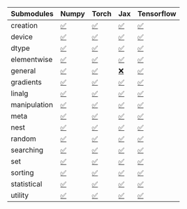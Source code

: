 | Submodules   | Numpy                                                                                                                           | Torch                                                                                                                           | Jax                                                                                                                             | Tensorflow                                                                                                                      |
|:-------------|:--------------------------------------------------------------------------------------------------------------------------------|:--------------------------------------------------------------------------------------------------------------------------------|:--------------------------------------------------------------------------------------------------------------------------------|:--------------------------------------------------------------------------------------------------------------------------------|
| creation     | <a href="https://github.com/unifyai/ivy/runs/8254618934?check_suite_focus=true" rel="noopener noreferrer" target="_blank">✅</a> | <a href="https://github.com/unifyai/ivy/runs/8254621225?check_suite_focus=true" rel="noopener noreferrer" target="_blank">✅</a> | <a href="https://github.com/unifyai/ivy/runs/8254623961?check_suite_focus=true" rel="noopener noreferrer" target="_blank">✅</a> | <a href="https://github.com/unifyai/ivy/runs/8254626327?check_suite_focus=true" rel="noopener noreferrer" target="_blank">✅</a> |
| device       | <a href="https://github.com/unifyai/ivy/runs/8254619103?check_suite_focus=true" rel="noopener noreferrer" target="_blank">✅</a> | <a href="https://github.com/unifyai/ivy/runs/8254621400?check_suite_focus=true" rel="noopener noreferrer" target="_blank">✅</a> | <a href="https://github.com/unifyai/ivy/runs/8254624088?check_suite_focus=true" rel="noopener noreferrer" target="_blank">✅</a> | <a href="https://github.com/unifyai/ivy/runs/8254626459?check_suite_focus=true" rel="noopener noreferrer" target="_blank">✅</a> |
| dtype        | <a href="https://github.com/unifyai/ivy/runs/8254619244?check_suite_focus=true" rel="noopener noreferrer" target="_blank">✅</a> | <a href="https://github.com/unifyai/ivy/runs/8254621596?check_suite_focus=true" rel="noopener noreferrer" target="_blank">✅</a> | <a href="https://github.com/unifyai/ivy/runs/8254624208?check_suite_focus=true" rel="noopener noreferrer" target="_blank">✅</a> | <a href="https://github.com/unifyai/ivy/runs/8254626588?check_suite_focus=true" rel="noopener noreferrer" target="_blank">✅</a> |
| elementwise  | <a href="https://github.com/unifyai/ivy/runs/8254619348?check_suite_focus=true" rel="noopener noreferrer" target="_blank">✅</a> | <a href="https://github.com/unifyai/ivy/runs/8254621837?check_suite_focus=true" rel="noopener noreferrer" target="_blank">✅</a> | <a href="https://github.com/unifyai/ivy/runs/8254624362?check_suite_focus=true" rel="noopener noreferrer" target="_blank">✅</a> | <a href="https://github.com/unifyai/ivy/runs/8254626746?check_suite_focus=true" rel="noopener noreferrer" target="_blank">✅</a> |
| general      | <a href="https://github.com/unifyai/ivy/runs/8254619465?check_suite_focus=true" rel="noopener noreferrer" target="_blank">✅</a> | <a href="https://github.com/unifyai/ivy/runs/8254621992?check_suite_focus=true" rel="noopener noreferrer" target="_blank">✅</a> | <a href="https://github.com/unifyai/ivy/runs/8254624494?check_suite_focus=true" rel="noopener noreferrer" target="_blank">❌</a> | <a href="https://github.com/unifyai/ivy/runs/8254626843?check_suite_focus=true" rel="noopener noreferrer" target="_blank">✅</a> |
| gradients    | <a href="https://github.com/unifyai/ivy/runs/8254619620?check_suite_focus=true" rel="noopener noreferrer" target="_blank">✅</a> | <a href="https://github.com/unifyai/ivy/runs/8254622127?check_suite_focus=true" rel="noopener noreferrer" target="_blank">✅</a> | <a href="https://github.com/unifyai/ivy/runs/8254624632?check_suite_focus=true" rel="noopener noreferrer" target="_blank">✅</a> | <a href="https://github.com/unifyai/ivy/runs/8254626989?check_suite_focus=true" rel="noopener noreferrer" target="_blank">✅</a> |
| linalg       | <a href="https://github.com/unifyai/ivy/runs/8254619729?check_suite_focus=true" rel="noopener noreferrer" target="_blank">✅</a> | <a href="https://github.com/unifyai/ivy/runs/8254622269?check_suite_focus=true" rel="noopener noreferrer" target="_blank">✅</a> | <a href="https://github.com/unifyai/ivy/runs/8254624748?check_suite_focus=true" rel="noopener noreferrer" target="_blank">✅</a> | <a href="https://github.com/unifyai/ivy/runs/8254627131?check_suite_focus=true" rel="noopener noreferrer" target="_blank">✅</a> |
| manipulation | <a href="https://github.com/unifyai/ivy/runs/8254619932?check_suite_focus=true" rel="noopener noreferrer" target="_blank">✅</a> | <a href="https://github.com/unifyai/ivy/runs/8254622451?check_suite_focus=true" rel="noopener noreferrer" target="_blank">✅</a> | <a href="https://github.com/unifyai/ivy/runs/8254624879?check_suite_focus=true" rel="noopener noreferrer" target="_blank">✅</a> | <a href="https://github.com/unifyai/ivy/runs/8254627264?check_suite_focus=true" rel="noopener noreferrer" target="_blank">✅</a> |
| meta         | <a href="https://github.com/unifyai/ivy/runs/8254620067?check_suite_focus=true" rel="noopener noreferrer" target="_blank">✅</a> | <a href="https://github.com/unifyai/ivy/runs/8254622658?check_suite_focus=true" rel="noopener noreferrer" target="_blank">✅</a> | <a href="https://github.com/unifyai/ivy/runs/8254625000?check_suite_focus=true" rel="noopener noreferrer" target="_blank">✅</a> | <a href="https://github.com/unifyai/ivy/runs/8254627391?check_suite_focus=true" rel="noopener noreferrer" target="_blank">✅</a> |
| nest         | <a href="https://github.com/unifyai/ivy/runs/8254620209?check_suite_focus=true" rel="noopener noreferrer" target="_blank">✅</a> | <a href="https://github.com/unifyai/ivy/runs/8254622845?check_suite_focus=true" rel="noopener noreferrer" target="_blank">✅</a> | <a href="https://github.com/unifyai/ivy/runs/8254625132?check_suite_focus=true" rel="noopener noreferrer" target="_blank">✅</a> | <a href="https://github.com/unifyai/ivy/runs/8254627558?check_suite_focus=true" rel="noopener noreferrer" target="_blank">✅</a> |
| random       | <a href="https://github.com/unifyai/ivy/runs/8254620369?check_suite_focus=true" rel="noopener noreferrer" target="_blank">✅</a> | <a href="https://github.com/unifyai/ivy/runs/8254623124?check_suite_focus=true" rel="noopener noreferrer" target="_blank">✅</a> | <a href="https://github.com/unifyai/ivy/runs/8254625247?check_suite_focus=true" rel="noopener noreferrer" target="_blank">✅</a> | <a href="https://github.com/unifyai/ivy/runs/8254627693?check_suite_focus=true" rel="noopener noreferrer" target="_blank">✅</a> |
| searching    | <a href="https://github.com/unifyai/ivy/runs/8254620498?check_suite_focus=true" rel="noopener noreferrer" target="_blank">✅</a> | <a href="https://github.com/unifyai/ivy/runs/8254623282?check_suite_focus=true" rel="noopener noreferrer" target="_blank">✅</a> | <a href="https://github.com/unifyai/ivy/runs/8254625374?check_suite_focus=true" rel="noopener noreferrer" target="_blank">✅</a> | <a href="https://github.com/unifyai/ivy/runs/8254627848?check_suite_focus=true" rel="noopener noreferrer" target="_blank">✅</a> |
| set          | <a href="https://github.com/unifyai/ivy/runs/8254620677?check_suite_focus=true" rel="noopener noreferrer" target="_blank">✅</a> | <a href="https://github.com/unifyai/ivy/runs/8254623391?check_suite_focus=true" rel="noopener noreferrer" target="_blank">✅</a> | <a href="https://github.com/unifyai/ivy/runs/8254625515?check_suite_focus=true" rel="noopener noreferrer" target="_blank">✅</a> | <a href="https://github.com/unifyai/ivy/runs/8254627990?check_suite_focus=true" rel="noopener noreferrer" target="_blank">✅</a> |
| sorting      | <a href="https://github.com/unifyai/ivy/runs/8254620822?check_suite_focus=true" rel="noopener noreferrer" target="_blank">✅</a> | <a href="https://github.com/unifyai/ivy/runs/8254623529?check_suite_focus=true" rel="noopener noreferrer" target="_blank">✅</a> | <a href="https://github.com/unifyai/ivy/runs/8254625722?check_suite_focus=true" rel="noopener noreferrer" target="_blank">✅</a> | <a href="https://github.com/unifyai/ivy/runs/8254628185?check_suite_focus=true" rel="noopener noreferrer" target="_blank">✅</a> |
| statistical  | <a href="https://github.com/unifyai/ivy/runs/8254620978?check_suite_focus=true" rel="noopener noreferrer" target="_blank">✅</a> | <a href="https://github.com/unifyai/ivy/runs/8254623653?check_suite_focus=true" rel="noopener noreferrer" target="_blank">✅</a> | <a href="https://github.com/unifyai/ivy/runs/8254625879?check_suite_focus=true" rel="noopener noreferrer" target="_blank">✅</a> | <a href="https://github.com/unifyai/ivy/runs/8254628346?check_suite_focus=true" rel="noopener noreferrer" target="_blank">✅</a> |
| utility      | <a href="https://github.com/unifyai/ivy/runs/8254621129?check_suite_focus=true" rel="noopener noreferrer" target="_blank">✅</a> | <a href="https://github.com/unifyai/ivy/runs/8254623813?check_suite_focus=true" rel="noopener noreferrer" target="_blank">✅</a> | <a href="https://github.com/unifyai/ivy/runs/8254626184?check_suite_focus=true" rel="noopener noreferrer" target="_blank">✅</a> | <a href="https://github.com/unifyai/ivy/runs/8254628529?check_suite_focus=true" rel="noopener noreferrer" target="_blank">✅</a> |